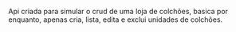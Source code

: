 Api criada para simular o crud de uma loja de colchões, basica por enquanto, apenas cria, lista, edita e exclui unidades de colchões.

